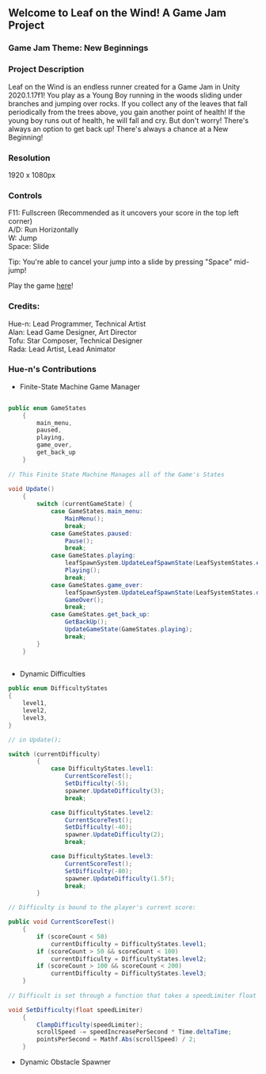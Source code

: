 ## Welcome to Leaf on the Wind! A Game Jam Project

### Game Jam Theme: New Beginnings

### Project Description
Leaf on the Wind is an endless runner created for a Game Jam in Unity 2020.1.17f1! You play as a Young Boy running in the woods sliding under branches and jumping over rocks. If you collect any of the leaves that fall periodically from the trees above, you gain another point of health! If the young boy runs out of health, he will fall and cry. But don't worry! There's always an option to get back up! There's always a chance at a New Beginning!

### Resolution
1920 x 1080px

### Controls <br />
F11: Fullscreen (Recommended as it uncovers your score in the top left corner)<br />
A/D: Run Horizontally  <br />
W: Jump  <br />
Space: Slide  <br />

Tip: You're able to cancel your jump into a slide by pressing "Space" mid-jump!

Play the game [here](https://hue-n.github.io/Leaf-on-the-Wind/)!

### Credits:
Hue-n: Lead Programmer, Technical Artist <br />
Alan: Lead Game Designer, Art Director <br />
Tofu: Star Composer, Technical Designer <br />
Rada: Lead Artist, Lead Animator <br />

### Hue-n's Contributions
- Finite-State Machine Game Manager
```C#

public enum GameStates
    { 
        main_menu,
        paused,
        playing,
        game_over,
        get_back_up
    }
    
// This Finite State Machine Manages all of the Game's States
    
void Update()
    {
        switch (currentGameState) {
            case GameStates.main_menu:
                MainMenu();
                break;
            case GameStates.paused:
                Pause();
                break;
            case GameStates.playing:
                leafSpawnSystem.UpdateLeafSpawnState(LeafSystemStates.enabled);
                Playing();
                break;
            case GameStates.game_over:
                leafSpawnSystem.UpdateLeafSpawnState(LeafSystemStates.disabled);
                GameOver();
                break;
            case GameStates.get_back_up:
                GetBackUp();
                UpdateGameState(GameStates.playing);
                break;
        }
    }
    
```

- Dynamic Difficulties
```C#
public enum DifficultyStates
{
    level1,
    level2,
    level3,
}

// in Update();

switch (currentDifficulty)
        {
            case DifficultyStates.level1:
                CurrentScoreTest();
                SetDifficulty(-5);
                spawner.UpdateDifficulty(3);
                break;

            case DifficultyStates.level2:
                CurrentScoreTest();
                SetDifficulty(-40);
                spawner.UpdateDifficulty(2);
                break;

            case DifficultyStates.level3:
                CurrentScoreTest();
                SetDifficulty(-80);
                spawner.UpdateDifficulty(1.5f);
                break;
        }

// Difficulty is bound to the player's current score:

public void CurrentScoreTest()
    {
        if (scoreCount < 50)
            currentDifficulty = DifficultyStates.level1;
        if (scoreCount > 50 && scoreCount < 100)
            currentDifficulty = DifficultyStates.level2;
        if (scoreCount > 100 && scoreCount < 200)
            currentDifficulty = DifficultyStates.level3;
    }
    
// Difficult is set through a function that takes a speedLimiter float argument:

void SetDifficulty(float speedLimiter)
    {
        ClampDifficulty(speedLimiter);
        scrollSpeed -= speedIncreasePerSecond * Time.deltaTime;
        pointsPerSecond = Mathf.Abs(scrollSpeed) / 2;
    }
```

- Dynamic Obstacle Spawner
